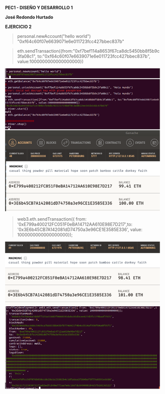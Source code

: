 **PEC1 - DISEÑO Y DESARROLLO 1**

**José Redondo Hurtado**

**EJERCICIO 2**

> personal.newAccount("hello world")
"0xf64c60f07e6639071e6e011723fcc427bbec837b"


> eth.sendTransaction({from:"0xf7bef114a8653f67ca8dc5450bb8f5b9c3fa08c1", to:"0xf64c60f07e6639071e6e011723fcc427bbec837b", value:1000000000000000000})

![Pantallazo](img/pic_2_01.png)
![Pantallazo](img/pic_2_02.png)
![Pantallazo](img/pic_2_03.png)

> web3.eth.sendTransaction({ from: '0xE799a400212FC051F0eBA14712AA610E98E7D217',to: '0x3E6b45CB7A142081dD74750a3e96CE1E3585E336', value: 1000000000000000000});

![Pantallazo](img/pic_2_04.png)
![Pantallazo](img/pic_2_05.png)


